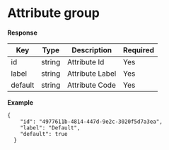 # Attribute group

**Response**

| Key           | Type |Description  | Required |
|---------------|------|--------------|----------|
| id       | string      |  Attribute Id            | Yes      |
| label     |  string   |   Attribute Label           | Yes      |
| default     |  string   |   Attribute Code           | Yes      |




**Example**
```
{
    "id": "4977611b-4814-447d-9e2c-3020f5d7a3ea",
    "label": "Default",
    "default": true
  }
```
